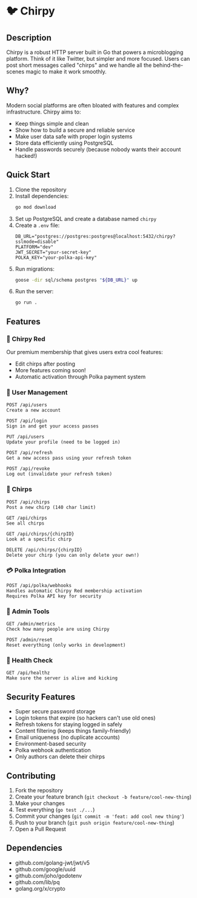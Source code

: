 # 🐦 Chirpy

## Description
Chirpy is a robust HTTP server built in Go that powers a microblogging platform. Think of it like Twitter, but simpler and more focused. Users can post short messages called "chirps" and we handle all the behind-the-scenes magic to make it work smoothly.

## Why?
Modern social platforms are often bloated with features and complex infrastructure. Chirpy aims to:
- Keep things simple and clean
- Show how to build a secure and reliable service
- Make user data safe with proper login systems
- Store data efficiently using PostgreSQL
- Handle passwords securely (because nobody wants their account hacked!)

## Quick Start
1. Clone the repository
2. Install dependencies:
   ```bash
   go mod download
   ```
3. Set up PostgreSQL and create a database named `chirpy`
4. Create a `.env` file:
   ```
   DB_URL="postgres://postgres:postgres@localhost:5432/chirpy?sslmode=disable"
   PLATFORM="dev"
   JWT_SECRET="your-secret-key"
   POLKA_KEY="your-polka-api-key"
   ```
5. Run migrations:
   ```bash
   goose -dir sql/schema postgres "${DB_URL}" up
   ```
6. Run the server:
   ```bash
   go run .
   ```

## Features

### 🌟 Chirpy Red
Our premium membership that gives users extra cool features:
- Edit chirps after posting
- More features coming soon!
- Automatic activation through Polka payment system

### 👤 User Management
```http
POST /api/users
Create a new account

POST /api/login
Sign in and get your access passes

PUT /api/users
Update your profile (need to be logged in)

POST /api/refresh
Get a new access pass using your refresh token

POST /api/revoke
Log out (invalidate your refresh token)
```

### 📝 Chirps
```http
POST /api/chirps
Post a new chirp (140 char limit)

GET /api/chirps
See all chirps

GET /api/chirps/{chirpID}
Look at a specific chirp

DELETE /api/chirps/{chirpID}
Delete your chirp (you can only delete your own!)
```

### 💳 Polka Integration
```http
POST /api/polka/webhooks
Handles automatic Chirpy Red membership activation
Requires Polka API key for security
```

### 🔧 Admin Tools
```http
GET /admin/metrics
Check how many people are using Chirpy

POST /admin/reset
Reset everything (only works in development)
```

### 🏥 Health Check
```http
GET /api/healthz
Make sure the server is alive and kicking
```

## Security Features
- Super secure password storage
- Login tokens that expire (so hackers can't use old ones)
- Refresh tokens for staying logged in safely
- Content filtering (keeps things family-friendly)
- Email uniqueness (no duplicate accounts)
- Environment-based security
- Polka webhook authentication
- Only authors can delete their chirps

## Contributing
1. Fork the repository
2. Create your feature branch (`git checkout -b feature/cool-new-thing`)
3. Make your changes
4. Test everything (`go test ./...`)
5. Commit your changes (`git commit -m 'feat: add cool new thing'`)
6. Push to your branch (`git push origin feature/cool-new-thing`)
7. Open a Pull Request

## Dependencies
- github.com/golang-jwt/jwt/v5
- github.com/google/uuid
- github.com/joho/godotenv
- github.com/lib/pq
- golang.org/x/crypto